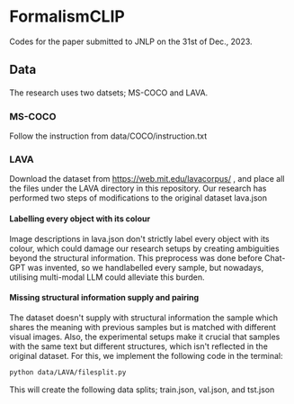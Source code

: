 # FormalismCLIP
Codes for the paper submitted to JNLP on the 31st of Dec., 2023. 


## Data 

The research uses two datsets; MS-COCO and LAVA.　

### MS-COCO 

Follow the instruction from data/COCO/instruction.txt 


### LAVA 

Download the dataset from https://web.mit.edu/lavacorpus/ , and place all the files under the LAVA directory in this repository. 
Our research has performed two steps of modifications to the original dataset lava.json 

#### Labelling every object with its colour 

Image descriptions in lava.json don't strictly label every object with its colour, which could damage our research setups by creating ambiguities beyond 
the structural information. This preprocess was done before Chat-GPT was invented, so we handlabelled every sample, but nowadays, utilising multi-modal LLM could alleviate this burden. 


#### Missing structural information supply and pairing 

The dataset doesn't supply with structural information the sample which shares the meaning with previous samples but is matched with different visual images. Also, the experimental setups make it crucial that samples with the same text but different structures, which isn't reflected in the original dataset. For this, we implement the following code in the terminal:

```bash 
python data/LAVA/filesplit.py 
```
This will create the following data splits; train.json, val.json, and tst.json 
